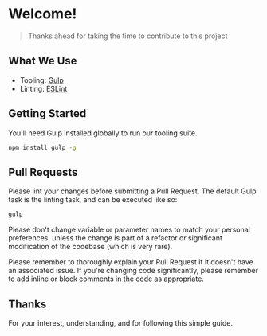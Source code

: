 # Welcome!
> Thanks ahead for taking the time to contribute to this project

## What We Use

- Tooling: [Gulp](http://gulpjs.com/)
- Linting: [ESLint](http://eslint.org/)

## Getting Started

You'll need Gulp installed globally to run our tooling suite.

```bash
npm install gulp -g
```

## Pull Requests

Please lint your changes before submitting a Pull Request. The
default Gulp task is the linting task, and can be executed like so:

```bash
gulp
```

Please don't change variable or parameter names to match your
personal preferences, unless the change is part of a refactor
or significant modification of the codebase (which is very rare).

Please remember to thoroughly explain your Pull Request if it
doesn't have an associated issue. If you're changing code
significantly, please remember to add inline or block comments
in the code as appropriate.

## Thanks

For your interest, understanding, and for following this simple guide.
